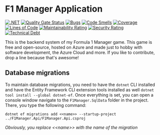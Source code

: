 # F1 Manager Application

[![.NET](https://github.com/nikneem/f1manager-api/actions/workflows/dotnet.yml/badge.svg)](https://github.com/nikneem/f1manager-api/actions/workflows/dotnet.yml)
[![Quality Gate Status](https://sonarcloud.io/api/project_badges/measure?project=nikneem_f1manager-api&metric=alert_status)](https://sonarcloud.io/summary/new_code?id=nikneem_f1manager-api)
[![Bugs](https://sonarcloud.io/api/project_badges/measure?project=nikneem_f1manager-api&metric=bugs)](https://sonarcloud.io/summary/new_code?id=nikneem_f1manager-api)
[![Code Smells](https://sonarcloud.io/api/project_badges/measure?project=nikneem_f1manager-api&metric=code_smells)](https://sonarcloud.io/summary/new_code?id=nikneem_f1manager-api)
[![Coverage](https://sonarcloud.io/api/project_badges/measure?project=nikneem_f1manager-api&metric=coverage)](https://sonarcloud.io/summary/new_code?id=nikneem_f1manager-api)
[![Lines of Code](https://sonarcloud.io/api/project_badges/measure?project=nikneem_f1manager-api&metric=ncloc)](https://sonarcloud.io/summary/new_code?id=nikneem_f1manager-api)
[![Maintainability Rating](https://sonarcloud.io/api/project_badges/measure?project=nikneem_f1manager-api&metric=sqale_rating)](https://sonarcloud.io/summary/new_code?id=nikneem_f1manager-api)
[![Security Rating](https://sonarcloud.io/api/project_badges/measure?project=nikneem_f1manager-api&metric=security_rating)](https://sonarcloud.io/summary/new_code?id=nikneem_f1manager-api)
[![Technical Debt](https://sonarcloud.io/api/project_badges/measure?project=nikneem_f1manager-api&metric=sqale_index)](https://sonarcloud.io/summary/new_code?id=nikneem_f1manager-api)

This is the backend system of my Formula 1 Manager game. This game is free and open-source, hosted on Azure and made just to hobby with software development, the Azure Cloud and more. If you like to contribute, drop a line because that's awesome!

## Database migrations

To maintain database migrations, you need to have the `dotnet` CLI installed and have the Entity Framework CLI extension tools installed as well `dotnet tool install --global dotnet-ef`. Once everything is set, you can open a console window navigate to the `F1Manager.SqlData` folder in the project. There, you type the following command:

`dotnet ef migrations add <<name>> --startup-project ../F1Manager.Api/F1Manager.Api.csproj`

_Obviously, you replace <\<name>> with the name of the migration_
